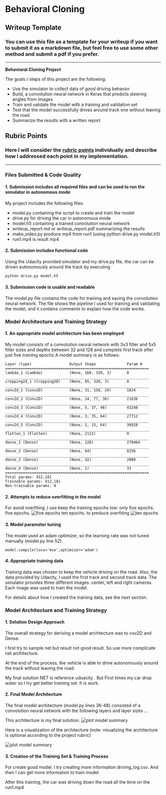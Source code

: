 # **Behavioral Cloning** 

## Writeup Template

### You can use this file as a template for your writeup if you want to submit it as a markdown file, but feel free to use some other method and submit a pdf if you prefer.

---

**Behavioral Cloning Project**

The goals / steps of this project are the following:
* Use the simulator to collect data of good driving behavior
* Build, a convolution neural network in Keras that predicts steering angles from images
* Train and validate the model with a training and validation set
* Test that the model successfully drives around track one without leaving the road
* Summarize the results with a written report


[//]: # (Image References)

[image1]: ./normal.png "validation model"
[image2]: ./overfiting.png "overfiting model"
[image3]: ./model_plot.png "model architecture"
[image4]: ./cov.png "model architecture"
[first]: ./run1.mp4 "video"

## Rubric Points
### Here I will consider the [rubric points](https://review.udacity.com/#!/rubrics/432/view) individually and describe how I addressed each point in my implementation.  

---
### Files Submitted & Code Quality

#### 1. Submission includes all required files and can be used to run the simulator in autonomous mode

My project includes the following files:
* model.py containing the script to create and train the model
* drive.py for driving the car in autonomous mode
* model.h5 containing a trained convolution neural network 
* writeup_report.md or writeup_report.pdf summarizing the results
* make_video.py produce mp4 from run1 (using python drive.py model.h5)
* run1.mp4 is result mp4

#### 2. Submission includes functional code
Using the Udacity provided simulator and my drive.py file, the car can be driven autonomously around the track by executing 
```sh
python drive.py model.h5
```

#### 3. Submission code is usable and readable

The model.py file contains the code for training and saving the convolution neural network. The file shows the pipeline I used for training and validating the model, and it contains comments to explain how the code works.

### Model Architecture and Training Strategy

#### 1. An appropriate model architecture has been employed

My model consists of a convolution neural network with 3x3 filter and 5x5 filter sizes and depths between 32 and 128 
and complete first track after just five training epochs
A model summary is as follows:
```
Layer (type)                 Output Shape              Param #   
=================================================================
lambda_1 (Lambda)            (None, 160, 320, 3)       0         
_________________________________________________________________
cropping2d_1 (Cropping2D)    (None, 65, 320, 3)        0         
_________________________________________________________________
conv2d_1 (Conv2D)            (None, 31, 158, 24)       1824      
_________________________________________________________________
conv2d_2 (Conv2D)            (None, 14, 77, 36)        21636     
_________________________________________________________________
conv2d_3 (Conv2D)            (None, 5, 37, 48)         43248     
_________________________________________________________________
conv2d_4 (Conv2D)            (None, 3, 35, 64)         27712     
_________________________________________________________________
conv2d_5 (Conv2D)            (None, 1, 33, 64)         36928     
_________________________________________________________________
flatten_1 (Flatten)          (None, 2112)              0         
_________________________________________________________________
dense_1 (Dense)              (None, 128)               270464    
_________________________________________________________________
dense_2 (Dense)              (None, 64)                8256      
_________________________________________________________________
dense_3 (Dense)              (None, 32)                2080      
_________________________________________________________________
dense_4 (Dense)              (None, 1)                 33        
=================================================================
Total params: 412,181
Trainable params: 412,181
Non-trainable params: 0

```
#### 2. Attempts to reduce overfitting in the model
For avoid overfiting ,I use keep the training epochs low: only five epochs.
five epochs.
![five epochs ][image1]
ten  epochs. to preduce overfiting
![ten epochs ][image2]

#### 3. Model parameter tuning

The model used an adam optimizer, so the learning rate was not tuned manually (model.py line 52).
```
model.compile(loss='mse',optimizer='adam')
```


#### 4. Appropriate training data

Training data was chosen to keep the vehicle driving on the road. Also, the data provided by Udacity, I used the first track and second track data. The simulator provides three different images: center, left and right cameras. Each image was used to train the model.

For details about how I created the training data, see the next section.

### Model Architecture and Training Strategy

#### 1. Solution Design Approach

The overall strategy for deriving a model architecture was to cov2D and Dense.

I first try to sample net but result not good result. So use more complicate net architecture. 

At the end of the process, the vehicle is able to drive autonomously around the track without leaving the road.

My final solution NET is reference uduacity . But First times my car drop water so  I try get better training set. It is work.

#### 2. Final Model Architecture

The final model architecture (model.py lines 36-48) consisted of a convolution neural network with the following layers and layer sizes ...

This architecture is my final solution.
![plot model summary][image4]

Here is a visualization of the architecture (note: visualizing the architecture is optional according to the project rubric)

![plot model summary][image3]


#### 3. Creation of the Training Set & Training Process
For create good model. I try creating more information driving_log.csv. And then I can get more information to train model.

After this training, the car was driving down the road all the time on the run1.mp4
